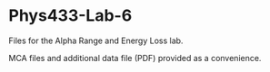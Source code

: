 # Phys433-Lab-6

Files for the Alpha Range and Energy Loss lab.

MCA files and additional data file (PDF) provided as a convenience.

